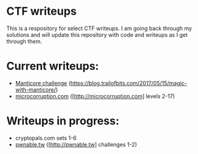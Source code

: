 # CTF writeups

This is a respository for select CTF writeups.  I am going back through my solutions and will update this repository with code and writeups as I get through them.

# Current writeups: 

* [Manticore challenge](manticore_challenge) (https://blog.trailofbits.com/2017/05/15/magic-with-manticore/)
* [microcorruption.com](microcorruption) ([http://microcorruption.com] levels 2-17)

# Writeups in progress: 

* cryptopals.com sets 1-6
* [pwnable.tw](pwnabletw) ([http://pwnable.tw] challenges 1-2)

